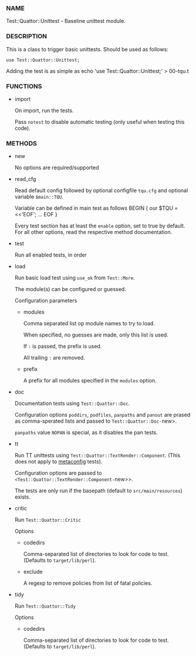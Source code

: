 
### NAME

Test::Quattor::Unittest - Baseline unittest module.

### DESCRIPTION

This is a class to trigger basic unittests.
Should be used as follows:

    use Test::Quattor::Unittest;

Adding the test is as simple as
    echo 'use Test::Quattor::Unittest;' > 00-tqu.t

### FUNCTIONS

- import

    On import, run the tests.

    Pass `notest` to disable automatic testing
    (only useful when testing this code).

### METHODS

- new

    No options are required/supported

- read\_cfg

    Read default config followed by optional configfile `tqu.cfg` and optional
    variable `$main::TQU`.

    Variable can be defined in main test as follows
        BEGIN {
            our $TQU = <<'EOF';
        ...
        EOF
        }

    Every test section has at least the `enable` option,
    set to true by default.
    For all other options, read the respective method
    documentation.

- test

    Run all enabled tests, in order

- load

    Run basic load test using `use_ok` from `Test::More`.

    The module(s) can be configured or guessed.

    Configuration parameters

    - modules

        Comma separated list op module names to try to load.

        When specified, no guesses are made, only this list is used.

        If `:` is passed, the prefix is used.

        All trailing `:` are removed.

    - prefix

        A prefix for all modules specified in the `modules` option.

- doc

    Documentation tests using `Test::Quattor::Doc`.

    Configuration options `poddirs`, `podfiles`, `panpaths` and
    `panout` are prased as comma-sperated lists
    and passed to `Test::Quattor::Doc-`new>.

    `panpaths` value `NOPAN` is special, as it disables the pan tests.

- tt

    Run TT unittests using `Test::Quattor::TextRender::Component`.
    (This does not apply to [metaconfig](../components/metaconfig.md) tests).

    Configuration options are passed to
    `<Test::Quattor::TextRender::Component-`new>>.

    The tests are only run if the basepath (default to `src/main/resources`)
    exists.

- critic

    Run `Test::Quattor::Critic`

    Options

    - codedirs

        Comma-separated list of directories to look for code to test.
        (Defaults to `target/lib/perl`).

    - exclude

        A regexp to remove policies from list of fatal policies.

- tidy

    Run `Test::Quattor::Tidy`

    Options

    - codedirs

        Comma-separated list of directories to look for code to test.
        (Defaults to `target/lib/perl`).
